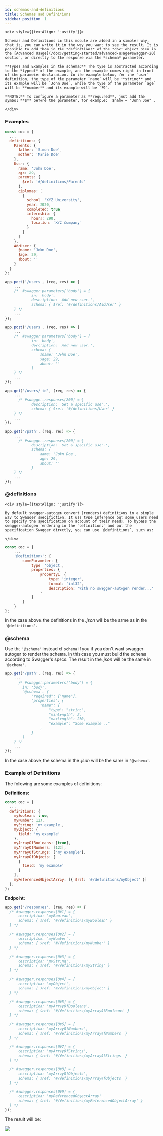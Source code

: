 ```yaml
---
id: schemas-and-definitions
title: Schemas and Definitions
sidebar_position: 1
---
```


```mdx-code-block
<div style={{textAlign: 'justify'}}>

Schemas and Definitions in this module are added in a simpler way, that is, you can write it in the way you want to see the result. It is possible to add them in the *definitions* of the *doc* object seen in the [Advanced Usage](/docs/getting-started/advanced-usage#swagger-20) section, or directly to the response via the *schema* parameter.

**Types and Examples in the schema:** The type is abstracted according to the *typeof* of the example, and the example comes right in front of the parameter declaration. In the example below, for the `user` definition, the type of the parameter `name` will be **string** and its example will be `John Doe`, while the type of the parameter `age` will be **number** and its example will be `29`.

**NOTE:** To configure a parameter as **required**, just add the symbol **$** before the parameter, for example: `$name = "John Doe"`.

</div>
```

### Examples

```js
const doc = {
  ...
  definitions: {
    Parents: {
      father: 'Simon Doe',
      mother: 'Marie Doe'
    },
    User: {
      name: 'John Doe',
      age: 29,
      parents: {
        $ref: '#/definitions/Parents'
      },
      diplomas: [
        {
          school: 'XYZ University',
          year: 2020,
          completed: true,
          internship: {
            hours: 290,
            location: 'XYZ Company'
          }
        }
      ]
    },
    AddUser: {
      $name: 'John Doe',
      $age: 29,
      about: ''
    }
  }
};
```

```js title="Using definitions in the #swagger.parameters"
app.post('/users', (req, res) => {
    ...
    /*  #swagger.parameters['body'] = {
            in: 'body',
            description: 'Add new user.',
            schema: { $ref: '#/definitions/AddUser' }
    } */
    ...
});
```

```js title="Schema inserted directly in the #swagger.parameters"
app.post('/users', (req, res) => {
    ...
    /*  #swagger.parameters['body'] = {
            in: 'body',
            description: 'Add new user.',
            schema: {
                $name: 'John Doe',
                $age: 29,
                about: ''
            }
    } */
    ...
});
```

```js title="Using definitions in the #swagger.responses"
app.get('/users/:id', (req, res) => {
    ...
      /* #swagger.responses[200] = {
            description: 'Get a specific user.',
            schema: { $ref: '#/definitions/User' }
    } */
    ...
});
```

```js title="Schema inserted directly in the #swagger.responses"
app.get('/path', (req, res) => {
    ...
      /* #swagger.responses[200] = {
            description: 'Get a specific user.',
            schema: {
                name: 'John Doe',
                age: 29,
                about: ''
            }
    } */
    ...
});
```

### @definitions

```mdx-code-block
<div style={{textAlign: 'justify'}}>

By default swagger-autogen convert (renders) definitions in a simple way to Swagger specifiction. It use type inference but some users need to specify the specification on account of their needs. To bypass the swagger-autogen rendering in the `definitions` and put the specification Swagger directly, you can use `@definitions`, such as: 

</div>
```

```js
const doc = {
    ...
    '@definitions': {
        someParameter: {
            type: 'object',
            properties: {
                property1: {
                    type: 'integer',
                    format: 'int32',
                    description: 'With no swagger-autogen render...'
                }
            }
        }
    }
};
```

In the case above, the definitions in the _.json_ will be the same as in the `'@definitions'`.

### @schema

Use the `'@schema'` instead of `schema` if you if you don't want swagger-autogen to render the schema. In this case you must build the schema according to Swagger's specs. The result in the _.json_ will be the same in `'@schema'`.

```js title="Example"
app.get('/path', (req, res) => {
    ...
      /* #swagger.parameters['body'] = { 
        in: 'body', 
        '@schema': { 
            "required": ["name"], 
            "properties": { 
                "name": { 
                    "type": "string", 
                    "minLength": 2, 
                    "maxLength": 250, 
                    "example": "Some example..." 
                } 
            } 
        } 
    } */
    ...
});
```

In the case above, the schema in the _.json_ will be the same in `'@schema'`.

### Example of Definitions

The following are some examples of definitions:

**Definitions:**

```js
const doc = {
  ...
  definitions: {
    myBoolean: true,
    myNumber: 123,
    myString: 'my example',
    myObject: {
      field: 'my example'
    },
    myArrayOfBooleans: [true],
    myArrayOfNumbers: [123],
    myArrayOfStrings: ['my example'],
    myArrayOfObjects: [
      {
        field: 'my example'
      }
    ],
    myReferencedObjectArray: [{ $ref: '#/definitions/myObject' }]
  };
};
```

**Endpoint:**

```js
app.get('/responses', (req, res) => {
  /* #swagger.responses[001] = {
      description: 'myBoolean',
      schema: { $ref: '#/definitions/myBoolean' }
  } */

  /* #swagger.responses[002] = {
      description: 'myNumber',
      schema: { $ref: '#/definitions/myNumber' }
  } */

  /* #swagger.responses[003] = {
      description: 'myString',
      schema: { $ref: '#/definitions/myString' }
  } */

  /* #swagger.responses[004] = {
      description: 'myObject',
      schema: { $ref: '#/definitions/myObject' }
  } */

  /* #swagger.responses[005] = {
      description: 'myArrayOfBooleans',
      schema: { $ref: '#/definitions/myArrayOfBooleans' }
  } */

  /* #swagger.responses[006] = {
      description: 'myArrayOfNumbers',
      schema: { $ref: '#/definitions/myArrayOfNumbers' }
  } */

  /* #swagger.responses[007] = {
      description: 'myArrayOfStrings',
      schema: { $ref: '#/definitions/myArrayOfStrings' }
  } */

  /* #swagger.responses[008] = {
      description: 'myArrayOfObjects',
      schema: { $ref: '#/definitions/myArrayOfObjects' }
  } */

  /* #swagger.responses[009] = {
      description: 'myReferencedObjectArray',
      schema: { $ref: '#/definitions/myReferencedObjectArray' }
  } */
});
```

The result will be:

![](https://raw.githubusercontent.com/davibaltar/public-store/master/example-of-definitions.png)
